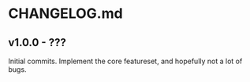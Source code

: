 # CHANGELOG.md

## v1.0.0 - ???
Initial commits. Implement the core featureset, and hopefully not a lot of bugs.
